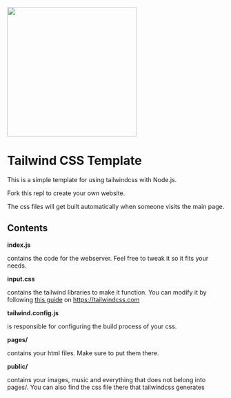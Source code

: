  <img src="public/tailwindlogo.png" width="300">

 

# Tailwind CSS Template

This is a simple template for using tailwindcss with Node.js.

Fork this repl to create your own website.

The css files will get built automatically when someone visits the main page.

## Contents

**index.js**

contains the code for the webserver. Feel free to tweak it so it fits your needs.

**input.css**

contains the tailwind libraries to make it function. You can modify it by following [this guide](https://tailwindcss.com/docs/adding-custom-styles#using-css-and-layer) on https://tailwindcss.com

**tailwind.config.js**

is responsible for configuring the build process of your css.

**pages/**

contains your html files. Make sure to put them there.

**public/**

contains your images, music and everything that does not belong into pages/. You can also find the css file there that tailwindcss generates
